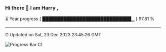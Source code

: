 ### Hi there 👋 I am Harry , 

⏳ Year progress { █████████████████████████████▁ } 97.81 %

---

⏰ Updated on Sat, 23 Dec 2023 23:45:26 GMT

![Progress Bar CI](https://github.com/duykhang68/duykhang68/workflows/Progress%20Bar%20CI/badge.svg)

